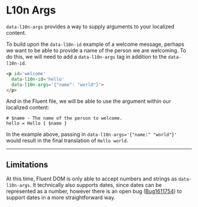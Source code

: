 # L10n Args

`data-l10n-args` provides a way to supply arguments to your localized content.

To build upon the `data-l10n-id` example of a welcome message, perhaps we want to be able to provide a name of the person we are welcoming. To do this, we will need to add a `data-l10n-args` tag in addition to the `data-l10n-id`.

```html
<p id='welcome'
  data-l10n-id='hello'
  data-l10n-args='{"name": "world"}'>
</p>
```

And in the Fluent file, we will be able to use the argument within our localized content:

```
# $name - The name of the person to welcome.
hello = Hello { $name }
```

In the example above, passing in `data-l10n-args='{"name:" "world"}'` would result in the final translation of `Hello world`.

---

## Limitations

At this time, Fluent DOM is only able to accept numbers and strings as `data-l10n-args`. It technically also supports dates, since dates can be represented as a number, however there is an open bug ([Bug1611754](https://bugzilla.mozilla.org/show_bug.cgi?id=1611754)) to support dates in a more straightforward way.